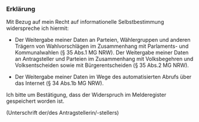 ### Erklärung

Mit Bezug auf mein Recht auf informationelle Selbstbestimmung widerspreche ich hiermit:

+ Der Weitergabe meiner Daten an Parteien, Wählergruppen und anderen Trägern von Wahlvorschlägen im Zusammenhang mit Parlaments- und Kommunalwahlen (§ 35 Abs.1 MG NRW). Der Weitergabe meiner Daten an Antragsteller und Parteien im Zusammenhang mit Volksbegehren und Volksentscheiden sowie mit Bürgerentscheiden (§ 35 Abs.2 MG NRW).

+ Der Weitergabe meiner Daten im Wege des automatisierten Abrufs über das Internet (§ 34 Abs.1b MG NRW).

Ich bitte um Bestätigung, dass der Widerspruch im Melderegister gespeichert worden ist.

(Unterschrift der/des Antragstellerin/-stellers)
